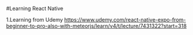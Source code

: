 #Learning React Native

1.Learning from Udemy https://www.udemy.com/react-native-expo-from-beginner-to-pro-also-with-meteorjs/learn/v4/t/lecture/7431322?start=318